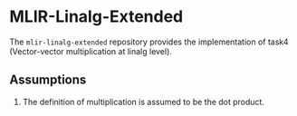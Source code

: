 # MLIR-Linalg-Extended

The `mlir-linalg-extended` repository provides the implementation of task4 (Vector-vector multiplication at linalg level).

## Assumptions

1. The definition of multiplication is assumed to be the dot product.

